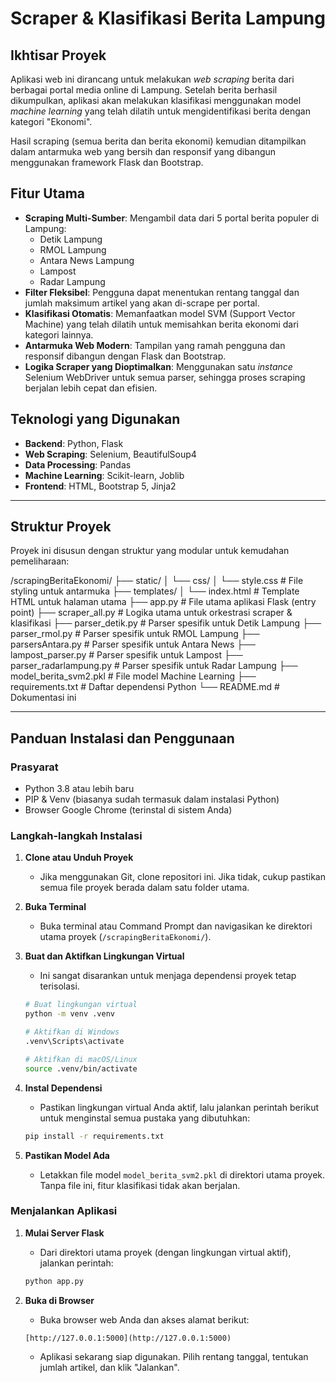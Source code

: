 # Scraper & Klasifikasi Berita Lampung

## Ikhtisar Proyek

Aplikasi web ini dirancang untuk melakukan *web scraping* berita dari berbagai portal media online di Lampung. Setelah berita berhasil dikumpulkan, aplikasi akan melakukan klasifikasi menggunakan model *machine learning* yang telah dilatih untuk mengidentifikasi berita dengan kategori "Ekonomi".

Hasil scraping (semua berita dan berita ekonomi) kemudian ditampilkan dalam antarmuka web yang bersih dan responsif yang dibangun menggunakan framework Flask dan Bootstrap.



## Fitur Utama

-   **Scraping Multi-Sumber**: Mengambil data dari 5 portal berita populer di Lampung:
    -   Detik Lampung
    -   RMOL Lampung
    -   Antara News Lampung
    -   Lampost
    -   Radar Lampung
-   **Filter Fleksibel**: Pengguna dapat menentukan rentang tanggal dan jumlah maksimum artikel yang akan di-scrape per portal.
-   **Klasifikasi Otomatis**: Memanfaatkan model SVM (Support Vector Machine) yang telah dilatih untuk memisahkan berita ekonomi dari kategori lainnya.
-   **Antarmuka Web Modern**: Tampilan yang ramah pengguna dan responsif dibangun dengan Flask dan Bootstrap.
-   **Logika Scraper yang Dioptimalkan**: Menggunakan satu *instance* Selenium WebDriver untuk semua parser, sehingga proses scraping berjalan lebih cepat dan efisien.

## Teknologi yang Digunakan

-   **Backend**: Python, Flask
-   **Web Scraping**: Selenium, BeautifulSoup4
-   **Data Processing**: Pandas
-   **Machine Learning**: Scikit-learn, Joblib
-   **Frontend**: HTML, Bootstrap 5, Jinja2

---

## Struktur Proyek

Proyek ini disusun dengan struktur yang modular untuk kemudahan pemeliharaan:

/scrapingBeritaEkonomi/
├── static/
│   └── css/
│       └── style.css         # File styling untuk antarmuka
├── templates/
│   └── index.html            # Template HTML untuk halaman utama
├── app.py                    # File utama aplikasi Flask (entry point)
├── scraper_all.py            # Logika utama untuk orkestrasi scraper & klasifikasi
├── parser_detik.py           # Parser spesifik untuk Detik Lampung
├── parser_rmol.py            # Parser spesifik untuk RMOL Lampung
├── parsersAntara.py          # Parser spesifik untuk Antara News
├── lampost_parser.py         # Parser spesifik untuk Lampost
├── parser_radarlampung.py    # Parser spesifik untuk Radar Lampung
├── model_berita_svm2.pkl     # File model Machine Learning
├── requirements.txt          # Daftar dependensi Python
└── README.md                 # Dokumentasi ini

---

## Panduan Instalasi dan Penggunaan

### Prasyarat

-   Python 3.8 atau lebih baru
-   PIP & Venv (biasanya sudah termasuk dalam instalasi Python)
-   Browser Google Chrome (terinstal di sistem Anda)

### Langkah-langkah Instalasi

1.  **Clone atau Unduh Proyek**
    * Jika menggunakan Git, clone repositori ini. Jika tidak, cukup pastikan semua file proyek berada dalam satu folder utama.

2.  **Buka Terminal**
    * Buka terminal atau Command Prompt dan navigasikan ke direktori utama proyek (`/scrapingBeritaEkonomi/`).

3.  **Buat dan Aktifkan Lingkungan Virtual**
    * Ini sangat disarankan untuk menjaga dependensi proyek tetap terisolasi.
    ```bash
    # Buat lingkungan virtual
    python -m venv .venv

    # Aktifkan di Windows
    .venv\Scripts\activate

    # Aktifkan di macOS/Linux
    source .venv/bin/activate
    ```

4.  **Instal Dependensi**
    * Pastikan lingkungan virtual Anda aktif, lalu jalankan perintah berikut untuk menginstal semua pustaka yang dibutuhkan:
    ```bash
    pip install -r requirements.txt
    ```

5.  **Pastikan Model Ada**
    * Letakkan file model `model_berita_svm2.pkl` di direktori utama proyek. Tanpa file ini, fitur klasifikasi tidak akan berjalan.

### Menjalankan Aplikasi

1.  **Mulai Server Flask**
    * Dari direktori utama proyek (dengan lingkungan virtual aktif), jalankan perintah:
    ```bash
    python app.py
    ```

2.  **Buka di Browser**
    * Buka browser web Anda dan akses alamat berikut:
    ```
    [http://127.0.0.1:5000](http://127.0.0.1:5000)
    ```
    * Aplikasi sekarang siap digunakan. Pilih rentang tanggal, tentukan jumlah artikel, dan klik "Jalankan".